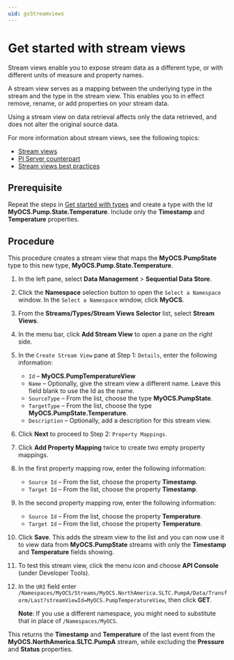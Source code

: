 ```yaml
---
uid: gsStreamviews
---
```


# Get started with stream views

Stream views enable you to expose stream data as a different type, or with different units of measure and property names. 

A stream view serves as a mapping between the underlying type in the stream and the type in the stream view. This enables you to in effect remove, rename, or add properties on your stream data. 

Using a stream view on data retrieval affects only the data retrieved, and does not alter the original source data.
 
For more information about stream views, see the following topics:

- [Stream views](xref:ccStreamviews)
- [PI Server counterpart](xref:ccStreamviews#streamviews-pi-server)
- [Stream views best practices](xref:ccStreamviews#streamviews-bestpractices)

## Prerequisite

Repeat the steps in [Get started with types](xref:gsTypes) and create a type with the Id **MyOCS.Pump.State.Temperature**. Include only the **Timestamp** and **Temperature** properties. 

## Procedure

This procedure creates a stream view that maps the **MyOCS.PumpState** type to this new type, **MyOCS.Pump.State.Temperature**.

1. In the left pane, select **Data Management** > **Sequential Data Store**.

1. Click the **Namespace** selection button to open the `Select a Namespace` window. In the `Select a Namespace` window, click **MyOCS**. 

1. From the **Streams/Types/Stream Views Selector** list, select **Stream Views**.

1. In the menu bar, click **Add Stream View** to open a pane on the right side.

1. In the `Create Stream View` pane at Step 1: `Details`, enter the following information:

   - `Id` &ndash; **MyOCS.PumpTemperatureView**
   - `Name` &ndash; Optionally, give the stream view a different name. Leave this field blank to use the Id as the name.
   - `SourceType` &ndash; From the list, choose the type **MyOCS.PumpState**.
   - `TargetType` &ndash; From the list, choose the type **MyOCS.PumpState.Temperature**.
   - `Description` &ndash; Optionally, add a description for this stream view.
   
1. Click **Next** to proceed to Step 2: `Property Mappings`.

1. Click **Add Property Mapping** twice to create two empty property mappings.

1. In the first property mapping row, enter the following information:

   - `Source Id` &ndash; From the list, choose the property **Timestamp**.
   - `Target Id` &ndash; From the list, choose the property **Timestamp**.

1. In the second property mapping row, enter the following information:

   - `Source Id` &ndash; From the list, choose the property **Temperature**.
   - `Target Id` &ndash; From the list, choose the property **Temperature**.

1. Click **Save**. This adds the stream view to the list and you can now use it to view data from **MyOCS.PumpState** streams with only the **Timestamp** and **Temperature** fields showing.

1. To test this stream view, click the menu icon and choose **API Console** (under Developer Tools).

1. In the `URI` field enter `/Namespaces/MyOCS/Streams/MyOCS.NorthAmerica.SLTC.PumpA/Data/Transform/Last?streamViewId=MyOCS.PumpTemperatureView`, then click **GET**. 

   **Note**: If you use a different namespace, you might need to substitute that in place of `/Namespaces/MyOCS`.

This returns the **Timestamp** and **Temperature** of the last event from the **MyOCS.NorthAmerica.SLTC.PumpA** stream, while excluding the **Pressure** and **Status** properties.
